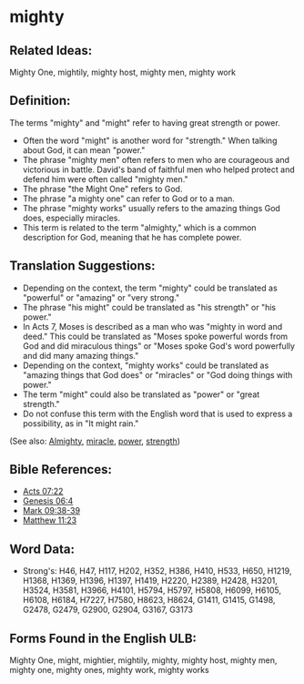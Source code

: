 # mighty

## Related Ideas:

Mighty One, mightily, mighty host, mighty men, mighty work

## Definition:

The terms "mighty" and "might" refer to having great strength or power.

* Often the word "might" is another word for "strength." When talking about God, it can mean "power."
* The phrase "mighty men" often refers to men who are courageous and victorious in battle. David's band of faithful men who helped protect and defend him were often called "mighty men."
* The phrase "the Might One" refers to God. 
* The phrase "a mighty one" can refer to God or to a man.
* The phrase "mighty works" usually refers to the amazing things God does, especially miracles.
* This term is related to the term "almighty," which is a common description for God, meaning that he has complete power.

## Translation Suggestions:

* Depending on the context, the term "mighty" could be translated as "powerful" or "amazing" or "very strong."
* The phrase "his might" could be translated as "his strength" or "his power."
* In Acts 7, Moses is described as a man who was "mighty in word and deed." This could be translated as "Moses spoke powerful words from God and did miraculous things" or "Moses spoke God's word powerfully and did many amazing things."
* Depending on the context, "mighty works" could be translated as "amazing things that God does" or "miracles" or "God doing things with power."
* The term "might" could also be translated as "power" or "great strength."
* Do not confuse this term with the English word that is used to express a possibility, as in "It might rain."

(See also: [Almighty](../kt/almighty.md), [miracle](../kt/miracle.md), [power](../kt/power.md), [strength](../other/strength.md))

## Bible References:

* [Acts 07:22](rc://en/tn/help/act/07/22)
* [Genesis 06:4](rc://en/tn/help/gen/06/4)
* [Mark 09:38-39](rc://en/tn/help/mrk/09/38)
* [Matthew 11:23](rc://en/tn/help/mat/11/23)

## Word Data:

* Strong's: H46, H47, H117, H202, H352, H386, H410, H533, H650, H1219, H1368, H1369, H1396, H1397, H1419, H2220, H2389, H2428, H3201, H3524, H3581, H3966, H4101, H5794, H5797, H5808, H6099, H6105, H6108, H6184, H7227, H7580, H8623, H8624, G1411, G1415, G1498, G2478, G2479, G2900, G2904, G3167, G3173

## Forms Found in the English ULB:

Mighty One, might, mightier, mightily, mighty, mighty host, mighty men, mighty one, mighty ones, mighty work, mighty works


